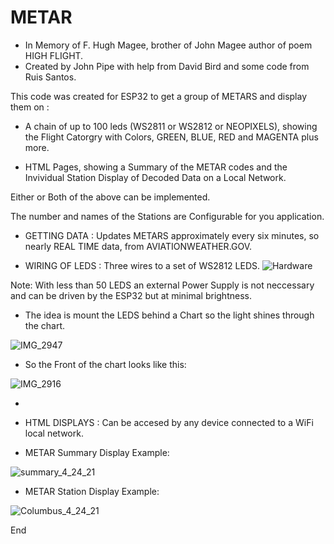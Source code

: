 # METAR
+ In Memory of F. Hugh Magee, brother of John Magee author of poem HIGH FLIGHT.
+ Created by John Pipe with help from David Bird and some code from Ruis Santos.

This code was created for ESP32 to get a group of METARS and display them on :

+ A chain of up to 100 leds (WS2811 or WS2812 or NEOPIXELS), showing the Flight Catorgry with Colors, GREEN, BLUE, RED and MAGENTA plus more.

+ HTML Pages, showing a Summary of the METAR codes and the Invividual Station Display of Decoded Data on a Local Network.

Either or Both of the above can be implemented.

The number and names of the Stations are Configurable for you application.

+ GETTING DATA : Updates METARS approximately every six minutes, so nearly REAL TIME data, from AVIATIONWEATHER.GOV.

+ WIRING OF LEDS : Three wires to  a set of WS2812 LEDS.
![Hardware](https://user-images.githubusercontent.com/24758833/157292122-1b9d380f-331b-4fc7-8e6e-f1c82105f2ea.jpg)

Note: With less than 50 LEDS an external Power Supply is not neccessary and can be driven by the ESP32 but at minimal brightness.

+ The idea is mount the LEDS behind a Chart so the light shines through the chart.

![IMG_2947](https://user-images.githubusercontent.com/24758833/157293897-e3d9f13f-debc-4f80-a27e-ef0c16ccbe5c.JPG)

+ So the Front of the chart looks like this:

![IMG_2916](https://user-images.githubusercontent.com/24758833/157294109-c94372d3-fa67-4a66-8e46-7be0fdde13f8.JPG)


+

+ HTML DISPLAYS : Can be accesed by any device connected to a WiFi local network.
+ METAR Summary Display Example:

![summary_4_24_21](https://user-images.githubusercontent.com/24758833/157295508-0d0aa25a-314e-43e0-89f6-e5f5db609c49.jpg)


+ METAR Station Display Example:

![Columbus_4_24_21](https://user-images.githubusercontent.com/24758833/157295673-1ff81aeb-df4e-44bc-9257-744d68b80a44.jpg)




End
